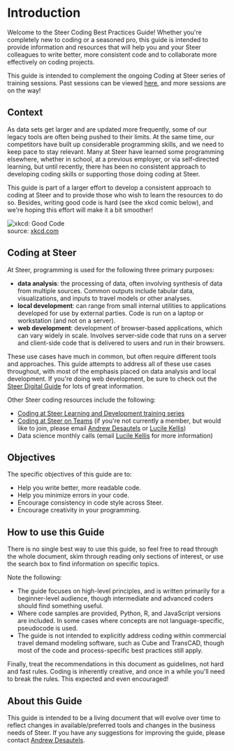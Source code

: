 # Introduction

Welcome to the Steer Coding Best Practices Guide! Whether you're completely new
to coding or a seasoned pro, this guide is intended to provide information and
resources that will help you and your Steer colleagues to write better, more
consistent code and to collaborate more effectively on coding projects.

This guide is intended to complement the ongoing Coding at Steer series of
training sessions. Past sessions can be viewed
[here](https://sdg.eloomi.com/learning/programs/80), and more sessions are on
the way!

## Context

As data sets get larger and are updated more frequently, some of our legacy
tools are often being pushed to their limits. At the same time, our competitors
have built up considerable programming skills, and we need to keep pace to stay
relevant. Many at Steer have learned some programming elsewhere, whether in
school, at a previous employer, or via self-directed learning, but until
recently, there has been no consistent approach to developing coding skills or
supporting those doing coding at Steer.

This guide is part of a larger effort to develop a consistent approach to coding
at Steer and to provide those who wish to learn the resources to do so. Besides,
writing good code is hard (see the xkcd comic below), and we're hoping this
effort will make it a bit smoother!

![xkcd: Good Code](https://imgs.xkcd.com/comics/good_code.png)  
source: [xkcd.com](https://xkcd.com/844)

## Coding at Steer

At Steer, programming is used for the following three primary purposes:

* **data analysis**: the processing of data, often involving synthesis of data
  from multiple sources. Common outputs include tabular data, visualizations,
  and inputs to travel models or other analyses.
* **local development**: can range from small internal utilities to applications
  developed for use by external parties. Code is run on a laptop or workstation
  (and not on a server).
* **web development**: development of browser-based applications, which can vary
  widely in scale. Involves server-side code that runs on a server and
  client-side code that is delivered to users and run in their browsers.

These use cases have much in common, but often require different tools and
approaches. This guide attempts to address all of these use cases throughout,
with most of the emphasis placed on data analysis and local development. If
you're doing web development, be sure to check out the
[Steer Digital Guide](https://guide.steer-digital.com) for lots of great
information.

Other Steer coding resources include the following:

* [Coding at Steer Learning and Development training series](http://sdg.eloomi.com/learning/programs/80)
* [Coding at Steer on Teams](https://teams.microsoft.com/l/team/19:3590ab8701d343d59f8e6d563ffa4314@thread.tacv2/conversations?groupId=e20e9c13-bb7c-4b5d-b55d-98a59893147c&tenantId=c1eae432-c4d1-41b4-998c-de12d49f7913)
  (if you're not currently a member, but would like to join, please email
  [Andrew Desautels](mailto:andrew.desautels@steergroup.com) or
  [Lucile Kellis](mailto:lucile.kellis@steergroup.com))
* Data science monthly calls (email
  [Lucile Kellis](mailto:lucile.kellis@steergroup.com) for more information)

## Objectives

The specific objectives of this guide are to:

* Help you write better, more readable code.
* Help you minimize errors in your code.
* Encourage consistency in code style across Steer.
* Encourage creativity in your programming.

## How to use this Guide

There is no single best way to use this guide, so feel free to read through the
whole document, skim through reading only sections of interest, or use the
search box to find information on specific topics.

Note the following:

* The guide focuses on high-level principles, and is written primarily for a
  beginner-level audience, though intermediate and advanced coders should find
  something useful.
* Where code samples are provided, Python, R, and JavaScript versions are
  included. In some cases where concepts are not language-specific, pseudocode
  is used.
* The guide is not intended to explicitly address coding within commercial
  travel demand modeling software, such as Cube and TransCAD, though most of the
  code and process-specific best practices still apply.

Finally, treat the recommendations in this document as guidelines, not hard and
fast rules. Coding is inherently creative, and once in a while you'll need to
break the rules. This expected and even encouraged!

## About this Guide

This guide is intended to be a living document that will evolve over time to
reflect changes in available/preferred tools and changes in the business needs
of Steer. If you have any suggestions for improving the guide, please contact
[Andrew Desautels](mailto:andrew.desautels@steergroup.com).
